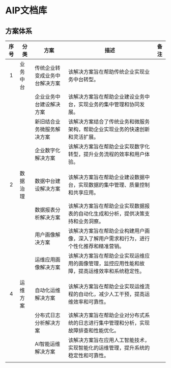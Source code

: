 # AIP文档库

<DocumentPage />

## 方案体系

| 序号 | 分类     | 方案                           | 描述                                                     | 备注 |
|:----:|----------|--------------------------------|----------------------------------------------------------|------|
| 1    | 业务中台 | 传统企业转变成业务中台解决方案 | 该解决方案旨在帮助传统企业实现业务中台转型。  |      |
|      |          | 企业业务中台建设解决方案       | 该解决方案旨在帮助企业建设业务中台，实现业务的集中管理和协同发展。|      |
|      |          | 新旧结合业务微服务解决方案     | 该解决方案结合了传统业务和微服务架构，帮助企业实现业务的快速创新和灵活扩展。|      |
|      |          | 企业数字化解决方案             | 该解决方案旨在帮助企业实现数字化转型，提升业务流程的效率和用户体验。|      |
|      |          |                                |                                                          |      |
| 2    | 数据治理 | 数据中台建设解决方案           | 该解决方案旨在帮助企业建设数据中台，实现数据的集中管理、质量控制和共享应用。|      |
|      |          | 数据报表分析解决方案           | 该解决方案旨在帮助企业实现数据报表的自动化生成和分析，提供决策支持和业务洞察。|      |
|      |          | 用户画像解决方案               | 该解决方案旨在帮助企业构建用户画像，深入了解用户需求和行为，进行个性化推荐和精准营销。|      |
|      |          | 运维应用画像解决方案           | 该解决方案旨在帮助企业实现运维应用的画像管理，监控应用性能和故障，提高运维效率和系统稳定性。|      |
|      |          |                                |                                                          |      |
| 4    | 运维方案 | 自动化运维解决方案             | 该解决方案旨在帮助企业实现运维流程的自动化，减少人工干预，提高运维效率和可靠性。|      |
|      |          | 分布式日志分析解决方案         | 该解决方案旨在帮助企业对分布式系统的日志进行集中管理和分析，实现故障排查和性能优化。|      |
|      |          | AI智能运维解决方案             | 该解决方案旨在应用人工智能技术，实现智能化的运维管理，提升系统的稳定性和可靠性。|      |
|      |          |                                |                                                          |      |
